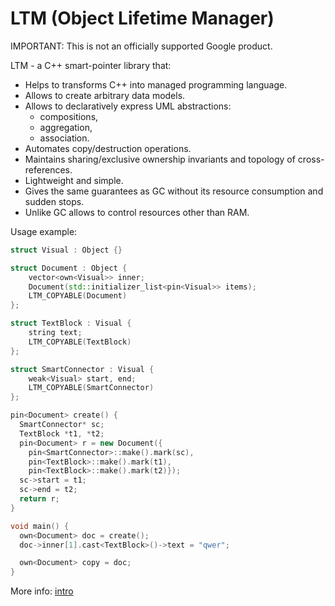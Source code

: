 # LTM (Object Lifetime Manager)

IMPORTANT: This is not an officially supported Google product.

LTM - a C++ smart-pointer library that:
- Helps to transforms C++ into managed programming language.
- Allows to create arbitrary data models.
- Allows to declaratively express UML abstractions:
    - compositions,
    - aggregation,
    - association.
- Automates copy/destruction operations.
- Maintains sharing/exclusive ownership invariants and topology of cross-references.
- Lightweight and simple.
- Gives the same guarantees as GC without its resource consumption and sudden stops.
- Unlike GC allows to control resources other than RAM.

Usage example:
```C++
struct Visual : Object {}

struct Document : Object {
    vector<own<Visual>> inner;
    Document(std::initializer_list<pin<Visual>> items);
    LTM_COPYABLE(Document)
};

struct TextBlock : Visual {
    string text;
    LTM_COPYABLE(TextBlock)
};

struct SmartConnector : Visual {
    weak<Visual> start, end;
    LTM_COPYABLE(SmartConnector)
};

pin<Document> create() {
  SmartConnector* sc;
  TextBlock *t1, *t2;
  pin<Document> r = new Document({
    pin<SmartConnector>::make().mark(sc),
    pin<TextBlock>::make().mark(t1),
    pin<TextBlock>::make().mark(t2)});
  sc->start = t1;
  sc->end = t2;
  return r;
}

void main() {
  own<Document> doc = create();
  doc->inner[1].cast<TextBlock>()->text = "qwer";

  own<Document> copy = doc;
}
```

More info: [intro](docs/intro.md)
